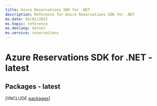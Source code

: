 ```yaml
---
title: Azure Reservations SDK for .NET
description: Reference for Azure Reservations SDK for .NET
ms.date: 05/01/2025
ms.topic: reference
ms.devlang: dotnet
ms.service: reservations
---
```

# Azure Reservations SDK for .NET - latest
## Packages - latest
[!INCLUDE [packages](reservations-index.md)]